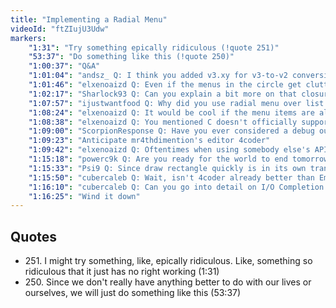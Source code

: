 ```yaml
---
title: "Implementing a Radial Menu"
videoId: "ftZIujU3Udw"
markers:
    "1:31": "Try something epically ridiculous (!quote 251)"
    "53:37": "Do something like this (!quote 250)"
    "1:00:37": "Q&A"
    "1:01:04": "andsz_ Q: I think you added v3.xy for v3-to-v2 conversion"
    "1:01:46": "elxenoaizd Q: Even if the menus in the circle get cluttered, we could make it so that each button in the circle lead us to another circle / layer / subset of buttons"
    "1:02:17": "Sharlock93 Q: Can you explain a bit more on that closure stuff and how to do it in C? I didn't quite understand it"
    "1:07:57": "ijustwantfood Q: Why did you use radial menu over list or another format?"
    "1:08:24": "elxenoaizd Q: It would be cool if the menu items are aligned with the circle borders, that way there's less chance of the text colliding"
    "1:08:38": "elxenoaizd Q: You mentioned C doesn't officially support closures. Did you ever make an attempt to hack it, maybe via 'functors' or something like that?"
    "1:09:00": "ScorpionResponse Q: Have you ever considered a debug output for the stream where we can see your keystrokes?"
    "1:09:23": "Anticipate mr4thdimention's editor 4coder"
    "1:09:42": "elxenoaizd Q: Oftentimes when using somebody else's API / engine you end up having to 'fight' with it to have it do what you want from it. Do you think that is a sign that one should leave that API and try another / write his own instead of 'fighting' all the time?"
    "1:15:18": "powerc9k Q: Are you ready for the world to end tomorrow as predicted by crazy Christians?"
    "1:15:33": "Psi9 Q: Since draw rectangle quickly is in its own translation unit, are you going to write that code in straight ASM instead of C / intrinsics?"
    "1:15:50": "cubercaleb Q: Wait, isn't 4coder already better than Emacs?"
    "1:16:10": "cubercaleb Q: Can you go into detail on I/O Completion Ports since you brought them up?"
    "1:16:25": "Wind it down"
---
```


## Quotes

* 251\. I might try something, like, epically ridiculous. Like, something so ridiculous that it just has no right working (1:31)
* 250\. Since we don't really have anything better to do with our lives or ourselves, we will just do something like this (53:37)
